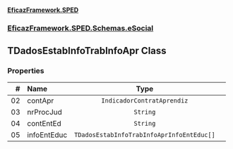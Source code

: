 #### [EficazFramework.SPED](EficazFrameworkSPED.md 'EficazFramework SPED')
### [EficazFramework.SPED.Schemas.eSocial](EficazFramework.SPED.Schemas.eSocial.md 'EficazFramework.SPED.Schemas.eSocial')

## TDadosEstabInfoTrabInfoApr Class
### Properties

| # | Name | Type | |
| ---: | :--- | :---: | :--- |
| 02 | contApr | `IndicadorContratAprendiz` |  |
| 03 | nrProcJud | `String` |  |
| 04 | contEntEd | `String` |  |
| 05 | infoEntEduc | `TDadosEstabInfoTrabInfoAprInfoEntEduc[]` |  |

